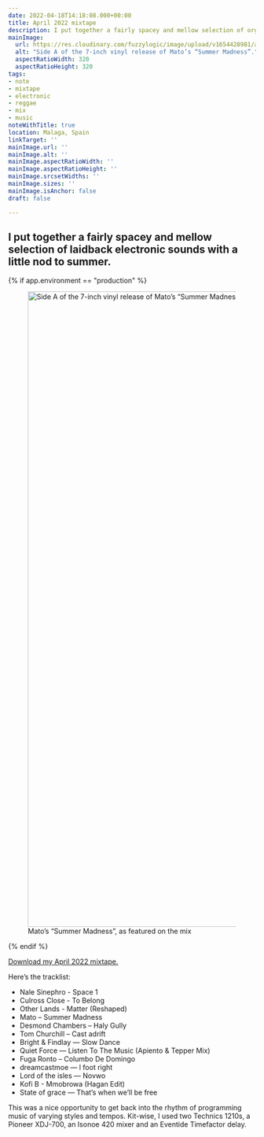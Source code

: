 ```yaml
---
date: 2022-04-18T14:18:08.000+00:00
title: April 2022 mixtape
description: I put together a fairly spacey and mellow selection of organic electronics
mainImage:
  url: https://res.cloudinary.com/fuzzylogic/image/upload/v1654428981/a4255247757_10_mlxk3g.jpg
  alt: "Side A of the 7-inch vinyl release of Mato’s “Summer Madness”."
  aspectRatioWidth: 320
  aspectRatioHeight: 320
tags:
- note
- mixtape
- electronic
- reggae
- mix
- music
noteWithTitle: true
location: Malaga, Spain
linkTarget: ''
mainImage.url: ''
mainImage.alt: ''
mainImage.aspectRatioWidth: ''
mainImage.aspectRatioHeight: ''
mainImage.srcsetWidths: ''
mainImage.sizes: ''
mainImage.isAnchor: false
draft: false

---
```

I put together a fairly spacey and mellow selection of laidback electronic sounds with a little nod to summer.
---

{% if app.environment == "production" %}

<figure>
    <picture>
      <source type="image/avif" srcset="https://res.cloudinary.com/fuzzylogic/image/upload/f_avif,q_auto,w_1292/v1654430744/a4255247757_01_magtey.png" />
      <source type="image/webp" srcset="https://res.cloudinary.com/fuzzylogic/image/upload/f_webp,q_auto,w_1292/v1654430744/a4255247757_01_magtey.png" />
      <img class="img-full-parent-width" src="https://res.cloudinary.com/fuzzylogic/image/upload/f_jpg,q_auto,w_1292/v1654430744/a4255247757_01_magtey.png" width="1292" height="1292" alt="Side A of the 7-inch vinyl release of Mato’s “Summer Madness" loading="lazy" decoding="async" />
</picture>
  <figcaption>Mato’s “Summer Madness”, as featured on the mix</figcaption>
</figure>

{% endif %}

[Download my April 2022 mixtape.](https://drive.google.com/uc?export=download&id=1xdHzCc-GyrRr40Yp-dUp6yYTXkCSOpvf)

Here’s the tracklist:

* Nale Sinephro - Space 1
* Culross Close - To Belong
* Other Lands - Matter (Reshaped)
* Mato – Summer Madness
* Desmond Chambers – Haly Gully
* Tom Churchill – Cast adrift
* Bright & Findlay — Slow Dance
* Quiet Force — Listen To The Music (Apiento & Tepper Mix)
* Fuga Ronto – Columbo De Domingo
* dreamcastmoe — l foot right
* Lord of the isles — Novwo
* Kofi B - Mmobrowa (Hagan Edit)
* State of grace — That’s when we’ll be free

This was a nice opportunity to get back into the rhythm of programming music of varying styles and tempos. Kit-wise, I used two Technics 1210s, a Pioneer XDJ-700, an Isonoe 420 mixer and an Eventide Timefactor delay.
